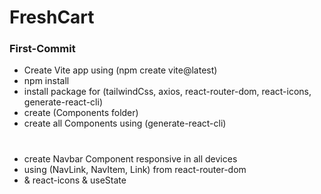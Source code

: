 # FreshCart 
### First-Commit

- Create Vite app using (npm create vite@latest)
- npm install
- install package for (tailwindCss, axios, react-router-dom, react-icons, generate-react-cli)
- create (Components folder)
- create all Components using (generate-react-cli)
#
- create Navbar Component responsive in all devices 
- using (NavLink, NavItem, Link) from react-router-dom
- & react-icons & useState  
#
